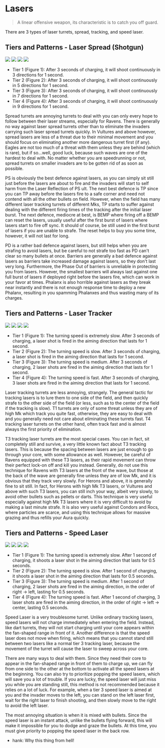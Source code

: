# Lasers

> A linear offensive weapon, its characteristic is to catch you off guard.

There are 3 types of laser turrets, spread, tracking, and speed laser.

## Tiers and Patterns - Laser Spread (Shotgun)

<img src="/turrets/laser_shotgun_1.png" style={{zoom:1.25}}/>
<img src="/turrets/laser_shotgun_2.png" style={{zoom:1.25}}/>
<img src="/turrets/laser_shotgun_3.png" style={{zoom:1.25}}/>
<img src="/turrets/laser_shotgun_4.png" style={{zoom:1.25}}/>

- Tier 1 (Figure 1): After 3 seconds of charging, it will shoot continuously in 3 directions for 1 second.
- Tier 2 (Figure 2): After 3 seconds of charging, it will shoot continuously in 5 directions for 1 second.
- Tier 3 (Figure 3): After 3 seconds of charging, it will shoot continuously in 7 directions for 1 second.
- Tier 4 (Figure 4): After 3 seconds of charging, it will shoot continuously in 9 directions for 1 second.

Spread turrets are annoying turrets to deal with you can only every hope to follow between their laser streams, especially for Ravens. There is generally no way against laser spread turrets other than to eliminate the invaders carrying such laser spread turrets quickly. In Vultures and above however, spread lasers are less of a threat due to their minimal movement and you should focus on eliminating another more dangerous turret first (if any). Eagles are not too much of a threat with them unless they are behind (which is rare), but if so...well, good luck, because such waves are one of the hardest to deal with. No matter whether you are speedrunning or not, spread turrets on smaller invaders are to be gotten rid of as soon as possible.

PS is obviously the best defence against lasers, as you can simply sit still just before the lasers are about to fire and the invaders will start to self harm from the Laser Reflection of PS ult. The next best defence is TP since you can TP away before the lasers fire to a safe corner and need not contend with all the other bullets on field. However, when the field has many different laser tracking turrets of different Mks, TP starts to suffer against dealing with the different firing times of the tracking after the initial laser burst. The next defence, mediocre at best, is BEMP where firing off a BEMP can reset the lasers, usually useful after the first burst of lasers where lasers start to fire off sync. It should of course, be still used in the first burst of lasers if you are unable to strafe. The reset helps to buy you some time, however, it will not last for long.

PD is a rather bad defence against lasers, but still helps when you are strafing to avoid lasers, but be careful to not strafe too fast as PD can't clear so many bullets at once. Barriers are generally a bad defence against lasers as barriers take increased damage against lasers, so they don't last very long. Furthermore, the Phase Out of barriers is unreliable in protecting you from lasers. However, the smallest barriers will always last against one full burst of lasers if deployed right before the lasers fire, which can work in your favor at times. Phalanx is also horrible against lasers as they break near instantly and there is not enough response time to deploy a new Phalanx, resulting in you spamming Phalanxes and thus wasting many of its charges.

## Tiers and Patterns - Laser Tracker

<img src="/turrets/laser_tracker_1.png" style={{zoom:1.25}}/>
<img src="/turrets/laser_tracker_2.png" style={{zoom:1.25}}/>
<img src="/turrets/laser_tracker_3.png" style={{zoom:1.25}}/>
<img src="/turrets/laser_tracker_4.png" style={{zoom:1.25}}/>

- Tier 1 (Figure 1): The turning speed is extremely slow. After 3 seconds of charging, a laser shot is fired in the aiming direction that lasts for 1 second.
- Tier 2 (Figure 2): The turning speed is slow. After 3 seconds of charging, a laser shot is fired in the aiming direction that lasts for 1 second.
- Tier 3 (Figure 3): The turning speed is medium. After 3 seconds of charging, 2 laser shots are fired in the aiming direction that lasts for 1 second.
- Tier 4 (Figure 4): The turning speed is fast. After 3 seconds of charging, 3 laser shots are fired in the aiming direction that lasts for 1 second.

Laser tracking turrets are less annoying, strangely. The general tactic for tracking lasers is to lure them to one side of the field, and then quickly strafe to the other side of the field (or less, such as to the center of the field if the tracking is slow). T1 turrets are only of some threat unless they are of high Mk which track you quite fast, otherwise, they are easy to deal with and you generally need not care about eliminating these turrets fast. T4 tracking laser turrets on the other hand, often track fast and is almost always the first priority of elimination.

T3 tracking laser turrets are the most special cases. You can in fact, sit completely still and survive, a very little known fact about T3 tracking lasers. This is because the spacing between lasers are just enough to go through your core, with some allowance as well. However, be careful of Ravens equipped with these T3 lasers, as their rapid movement can throw their perfect lock-on off and kill you instead. Generally, do not use this technique for Ravens with T3 lasers at the front of the wave, but those at the back of the wave are generally fine unless they are of low Mk, and it is obvious that they track very slowly. For Herons and above, it is generally fine to sit still. In fact, for Herons with high Mk T3 lasers, or Vultures and above with such T3 lasers, you can still inch your way, albeit very slowly, to avoid other bullets such as pellets or darts. This technique is very useful especially against high Mk T3 lasers where it is very difficult to avoid by making a last minute strafe. It is also very useful against Condors and Rocs, where particles are scarce, and using this technique allows for massive grazing and thus refills your Aura quickly.

## Tiers and Patterns - Speed Laser

<img src="/turrets/speed_laser_1.png" style={{zoom:1.25}}/>
<img src="/turrets/speed_laser_2.png" style={{zoom:1.25}}/>
<img src="/turrets/speed_laser_3.png" style={{zoom:1.25}}/>
<img src="/turrets/speed_laser_4.png" style={{zoom:1.25}}/>

- Tier 1 (Figure 1): The turning speed is extremely slow. After 1 second of charging, it shoots a laser shot in the aiming direction that lasts for 0.5 seconds.
- Tier 2 (Figure 2): The turning speed is slow. After 1 second of charging, it shoots a laser shot in the aiming direction that lasts for 0.5 seconds.
- Tier 3 (Figure 3): The turning speed is medium. After 1 second of charging, 2 laser shots are fired in the aiming direction, in the order of right → left, lasting for 0.5 seconds.
- Tier 4 (Figure 4): The turning speed is fast. After 1 second of charging, 3 laser shots are fired in the aiming direction, in the order of right → left → center, lasting 0.5 seconds.

Speed Laser is a very troublesome turret. Unlike ordinary tracking lasers, speed lasers will not charge immediately when entering the field. Instead, like dart turrets, they will not start charging until your core appears within the fan-shaped range in front of it. Another difference is that the speed laser does not move when firing, which means that you cannot stand still between two lasers like a normal tier 3 tracking laser, because the movement of the turret will cause the laser to sweep across your core.

There are many ways to deal with them. Since they need their core to appear in the fan-shaped range in front of them to charge up, we can fly from one side to the other at the bottom to activate all the speed lasers at the beginning. You can also try to prioritize popping the speed lasers, which will save you a lot of trouble. If you are lucky, the speed laser will just miss you while you are standing still, this method is not recommended because it relies on a lot of luck. For example, when a tier 3 speed laser is aimed at you and the invader moves to the left, you can stand on the left laser first, wait for the right laser to finish shooting, and then slowly move to the right to avoid the left laser.

The most annoying situation is when it is mixed with bullets. Since the speed laser is an instant attack, unlike the bullets flying forward, this will make it impossible for you to dodge and graze the bullets. At this time, you must give priority to popping the speed laser in the back row.

- hank: Why this thing from hell!